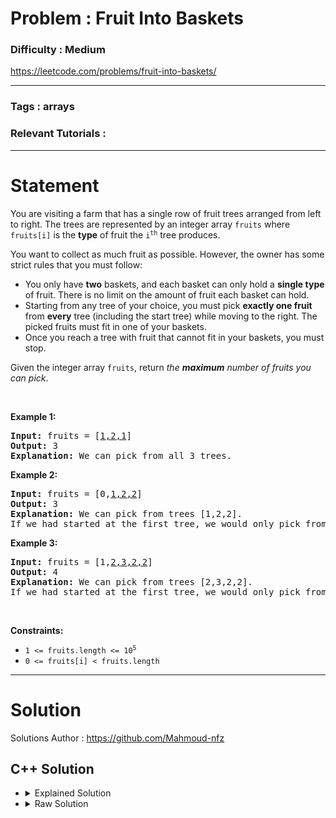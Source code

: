 # Problem : Fruit Into Baskets

### Difficulty : **Medium**

https://leetcode.com/problems/fruit-into-baskets/

---

### Tags : **arrays**

### Relevant Tutorials :



---

# Statement

<p>You are visiting a farm that has a single row of fruit trees arranged from left to right. The trees are represented by an integer array <code>fruits</code> where <code>fruits[i]</code> is the <strong>type</strong> of fruit the <code>i<sup>th</sup></code> tree produces.</p>

<p>You want to collect as much fruit as possible. However, the owner has some strict rules that you must follow:</p>

<ul>
	<li>You only have <strong>two</strong> baskets, and each basket can only hold a <strong>single type</strong> of fruit. There is no limit on the amount of fruit each basket can hold.</li>
	<li>Starting from any tree of your choice, you must pick <strong>exactly one fruit</strong> from <strong>every</strong> tree (including the start tree) while moving to the right. The picked fruits must fit in one of your baskets.</li>
	<li>Once you reach a tree with fruit that cannot fit in your baskets, you must stop.</li>
</ul>

<p>Given the integer array <code>fruits</code>, return <em>the <strong>maximum</strong> number of fruits you can pick</em>.</p>

<p>&nbsp;</p>
<p><strong class="example">Example 1:</strong></p>

<pre><strong>Input:</strong> fruits = [<u>1,2,1</u>]
<strong>Output:</strong> 3
<strong>Explanation:</strong> We can pick from all 3 trees.
</pre>

<p><strong class="example">Example 2:</strong></p>

<pre><strong>Input:</strong> fruits = [0,<u>1,2,2</u>]
<strong>Output:</strong> 3
<strong>Explanation:</strong> We can pick from trees [1,2,2].
If we had started at the first tree, we would only pick from trees [0,1].
</pre>

<p><strong class="example">Example 3:</strong></p>

<pre><strong>Input:</strong> fruits = [1,<u>2,3,2,2</u>]
<strong>Output:</strong> 4
<strong>Explanation:</strong> We can pick from trees [2,3,2,2].
If we had started at the first tree, we would only pick from trees [1,2].
</pre>

<p>&nbsp;</p>
<p><strong>Constraints:</strong></p>

<ul>
	<li><code>1 &lt;= fruits.length &lt;= 10<sup>5</sup></code></li>
	<li><code>0 &lt;= fruits[i] &lt; fruits.length</code></li>
</ul>


---

# Solution 

Solutions Author : https://github.com/Mahmoud-nfz

## C++ Solution

<ul>
<li>

<details>
    <summary>Explained Solution</summary>

```cpp
class Solution {
public:
    int totalFruit(vector<int>& fruits) {
        int fruit1 = -1, fruit2 = -1, lastOccFruit1, lastOccFruit2;
        int maxLen = 0, i = 0, start = 0;

        // Iterate through the fruit trees in the farm
        while (i < fruits.size()) {
            if (fruit1 == -1) {
                // If fruit1 has not been assigned, set it as the current fruit and record its occurrence.
                fruit1 = fruits[i];
                lastOccFruit1 = i;
            } else if (fruits[i] == fruit1) {
                // If the current fruit is the same as fruit1, update its last occurrence.
                lastOccFruit1 = i;
            } else if (fruits[i] == fruit2) {
                // If the current fruit is the same as fruit2, update its last occurrence.
                lastOccFruit2 = i;
            } else if (fruit2 == -1) {
                // If we encounter a different fruit type and fruit2 is not assigned, change fruit2 and record its occurrence.
                fruit2 = fruits[i];
                lastOccFruit2 = i;
            } else {
                // We need to switch one of the fruit types as we've encountered a third type.
                // Choose which fruit to keep based on the most recent occurrence.
                if (lastOccFruit2 < lastOccFruit1) {
                    swap(fruit1, fruit2);
                    swap(lastOccFruit1, lastOccFruit2);
                }
                start = lastOccFruit1 + 1;
                // Update fruit1 to the new type and its last occurrence.
                fruit1 = fruit2;
                lastOccFruit1 = lastOccFruit2;
                // Set fruit2 as the current fruit type and record its occurrence.
                fruit2 = fruits[i];
                lastOccFruit2 = i;
            }
            // Update maxLen with the maximum length of collected fruits.
            maxLen = max(maxLen, i - start + 1);
            i++;
        }
        // Print the maximum length (for debugging, you can remove this line)
        cout << maxLen << endl;
        return maxLen; // Return the maximum number of fruits you can pick
    }
};

```
</details>
</li>

<li>
<details>
    <summary>Raw Solution</summary>

```cpp
class Solution {
public:
    int totalFruit(vector<int>& fruits) {
        int fruit1 = -1, fruit2 = -1, lastOccFruit1, lastOccFruit2;
        int maxLen = 0, i = 0, start = 0;
        while (i < fruits.size()) {
            if (fruit1 == -1) {
                fruit1 = fruits[i];
                lastOccFruit1 = i;
            } else if (fruits[i] == fruit1) {
                lastOccFruit1 = i;
            } else if (fruits[i] == fruit2) {
                lastOccFruit2 = i;
            } else if (fruit2 == -1) {
                fruit2 = fruits[i];
                lastOccFruit2 = i;
            } else {
                if (lastOccFruit2 < lastOccFruit1) {
                    swap(fruit1, fruit2);
                    swap(lastOccFruit1, lastOccFruit2);
                }
                start = lastOccFruit1 + 1;
                fruit1 = fruit2;
                lastOccFruit1 = lastOccFruit2;
                fruit2 = fruits[i];
                lastOccFruit2 = i;
            }
            maxLen = max(maxLen, i - start + 1);
            i++;
        }
        cout << maxLen << endl;
        return maxLen; 
    }
};
```
</details>
</li>
</ul>
